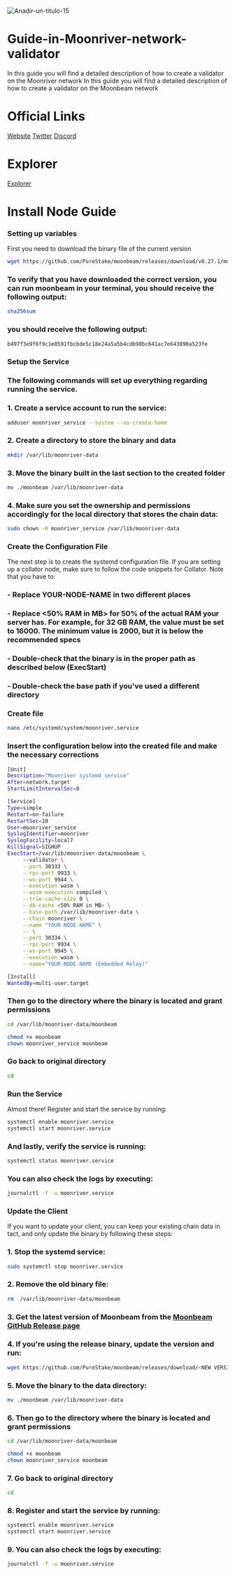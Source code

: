 ![Anadir-un-titulo-15](https://user-images.githubusercontent.com/83699173/201930807-6ea0c7cc-6fd0-43df-a833-bdd99a8f79f7.jpg)


# Guide-in-Moonriver-network-validator
In this guide you will find a detailed description of how to create a validator on the Moonriver network
In this guide you will find a detailed description of how to create a validator on the Moonbeam network 
# Official Links
[Website](https://moonbeam.network/) [Twitter](https://twitter.com/MoonbeamNetwork) [Discord](https://discord.gg/moonbeam)

# Explorer
[Explorer](https://telemetry.polkadot.io/#list/0x401a1f9dca3da46f5c4091016c8a2f26dcea05865116b286f60f668207d1474b)
# Install Node Guide 
### Setting up variables
First you need to download the binary file of the current version
```bash
wget https://github.com/PureStake/moonbeam/releases/download/v0.27.1/moonbeam
```
### To verify that you have downloaded the correct version, you can run  moonbeam in your terminal, you should receive the following output:
```bash
sha256sum
```
### you should receive the following output:
```bash
b497f3e9f6f9c1e8591fbcbde5c18e24a5a5b4cdb98bc641ac7e643890a523fe
```


### Setup the Service

### The following commands will set up everything regarding running the service.

### 1. Create a service account to run the service:
```bash
adduser moonriver_service --system --no-create-home
```
### 2. Create a directory to store the binary and data
```bash
mkdir /var/lib/moonriver-data
```
### 3. Move the binary built in the last section to the created folder
```bash
mv ./moonbeam /var/lib/moonriver-data
```
### 4. Make sure you set the ownership and permissions accordingly for the local directory that stores the chain data:
```bash
sudo chown -R moonriver_service /var/lib/moonriver-data
```
### Create the Configuration File
The next step is to create the systemd configuration file. If you are setting up a collator node, make sure to follow the code snippets for Collator. Note that you have to:
   ### -  Replace YOUR-NODE-NAME in two different places
   ### -  Replace <50% RAM in MB> for 50% of the actual RAM your server has. For example, for 32 GB RAM, the value must be set to 16000. The minimum value is 2000, but          it is below the recommended specs
   ### -  Double-check that the binary is in the proper path as described below (ExecStart)
   ### -  Double-check the base path if you've used a different directory
 
### Create file 
```bash
nano /etc/systemd/system/moonriver.service
```
### Insert the configuration below into the created file and make the necessary corrections
```bash
[Unit]
Description="Moonriver systemd service"
After=network.target
StartLimitIntervalSec=0

[Service]
Type=simple
Restart=on-failure
RestartSec=10
User=moonriver_service
SyslogIdentifier=moonriver
SyslogFacility=local7
KillSignal=SIGHUP
ExecStart=/var/lib/moonriver-data/moonbeam \
     --validator \
     --port 30333 \
     --rpc-port 9933 \
     --ws-port 9944 \
     --execution wasm \
     --wasm-execution compiled \
     --trie-cache-size 0 \
     --db-cache <50% RAM in MB> \
     --base-path /var/lib/moonriver-data \
     --chain moonriver \
     --name "YOUR-NODE-NAME" \
     -- \
     --port 30334 \
     --rpc-port 9934 \
     --ws-port 9945 \
     --execution wasm \
     --name="YOUR-NODE-NAME (Embedded Relay)"

[Install]
WantedBy=multi-user.target
```
### Then go to the directory where the binary is located and grant permissions
```bash
cd /var/lib/moonriver-data/moonbeam
```
```bash
chmod +x moonbeam
chown moonriver_service moonbeam
```
### Go back to original directory
```bash
cd 
```
### Run the Service
Almost there! Register and start the service by running:
```bash
systemctl enable moonriver.service
systemctl start moonriver.service
```
### And lastly, verify the service is running:
```bash
systemctl status moonriver.service
```
### You can also check the logs by executing:
```bash
journalctl -f -u moonriver.service
```
### Update the Client
If you want to update your client, you can keep your existing chain data in tact, and only update the binary by following these steps:
### 1. Stop the systemd service:
```bash
sudo systemctl stop moonriver.service
```
### 2. Remove the old binary file:
```bash
rm  /var/lib/moonriver-data/moonbeam
```
### 3. Get the latest version of Moonbeam from the [Moonbeam GitHub Release page](https://github.com/PureStake/moonbeam/releases/)

### 4. If you're using the release binary, update the version and run:
```bash
wget https://github.com/PureStake/moonbeam/releases/download/<NEW VERSION TAG HERE>/moonbeam
```
### 5. Move the binary to the data directory:
```bash
mv ./moonbeam /var/lib/moonriver-data
```
### 6. Then go to the directory where the binary is located and grant permissions
```bash
cd /var/lib/moonriver-data/moonbeam
```
```bash
chmod +x moonbeam
chown moonriver_service moonbeam
```
###  7. Go back to original directory
```bash
cd 
```

### 8. Register and start the service by running:
```bash
systemctl enable moonriver.service 
systemctl start moonriver.service 
```
### 9. You can also check the logs by executing:
```bash
journalctl -f -u moonriver.service
```
